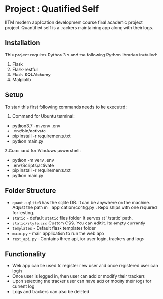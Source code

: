 # Project : Quatified Self

IITM modern application development course final academic project project. Quantified self is a trackers maintaining app
along with their logs. 

## Installation

This project requires Python 3.x and the following Python libraries installed:
1. Flask
2. Flask-restful
3. Flask-SQLAlchemy
4. Matplolib

## Setup

To start this first following commands needs to be executed:

1. Command for Ubuntu terminal:
- python3.7 -m venv .env
- .env/bin/activate
- pip install -r requirements.txt
- python main.py

2.Command for Windows powershell:
- python -m venv .env
- .env\Scripts\activate
- pip install -r requirements.txt
- python main.py

## Folder Structure

- `quant.sqlite3` has the sqlite DB. It can be anywhere on the machine. Adjust the path in ``application/config.py`. Repo ships with one required for testing.
- `static` - default `static` files folder. It serves at '/static' path. 
- `static/style.css` Custom CSS. You can edit it. Its empty currently
- `templates` - Default flask templates folder
- `main.py` - main application to run the web app
- `rest_api.py` - Contains three api, for user login, trackers and logs

## Functionality

- Web app can be used to register new user and once registered user can login
- Once user is logged in, then user can add or modify their trackers
- Upon selecting the tracker user can have add or modify their logs for current log
- Logs and trackers can also be deleted


